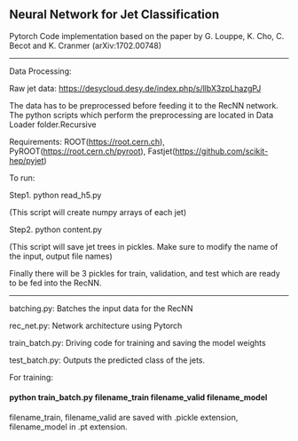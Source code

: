 
## Neural Network for Jet Classification

Pytorch Code implementation based on the paper by G. Louppe, K. Cho, C. Becot and K. Cranmer (arXiv:1702.00748)

-------------------------------------------------------

Data Processing:

Raw jet data:
https://desycloud.desy.de/index.php/s/llbX3zpLhazgPJ
 
The data has to be preprocessed before feeding it to the RecNN network. The python scripts which perform the preprocessing are located in Data Loader folder.Recursive

Requirements: ROOT(https://root.cern.ch), 
              PyROOT(https://root.cern.ch/pyroot), 
              Fastjet(https://github.com/scikit-hep/pyjet)

To run:

Step1. python read_h5.py

(This script will create numpy arrays of each jet)

Step2. python content.py

(This script will save jet trees in pickles. Make sure to modify the name of the input, output file names)

Finally there will be 3 pickles for train, validation, and test which are ready to be fed into the RecNN. 

---------------------------------------------------------------

batching.py: Batches the input data for the RecNN

rec_net.py: Network architecture using Pytorch

train_batch.py: Driving code for training and saving the model weights

test_batch.py: Outputs the predicted class of the jets.

For training:

#### python train_batch.py filename_train filename_valid filename_model

filename_train, filename_valid are saved with .pickle extension, filename_model in .pt extension.




